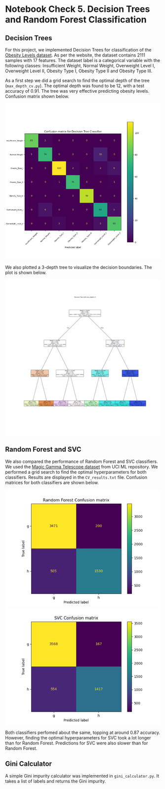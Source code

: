 # Notebook Check 5. Decision Trees and Random Forest Classification

## Decision Trees

For this project, we implemented Decision Trees for classification of the [Obesity Levels dataset](https://www.kaggle.com/datasets/fatemehmehrparvar/obesity-levels). As per the website, the dataset contains 2111 samples with 17 features. The dataset label is a categorical variable with the following classes: Insufficient Weight, Normal Weight, Overweight Level I, Overweight Level II, Obesity Type I, Obesity Type II and Obesity Type III.

As a first step we did a grid search to find the optimal depth of the tree (`max_depth_cv.py`). The optimal depth was found to be 12, with a test accuracy of 0.91. The tree was very effective predicting obesity levels. Confusion matrix shown below.

![Confusion Matrix](./imgs/decision_tree_confusion_matrix.png)

We also plotted a 3-depth tree to visualize the decision boundaries. The plot is shown below.

![Decision Tree](./imgs/max_depth_3_tree.png)

## Random Forest and SVC

We also compared the performance of Random Forest and SVC classifiers. We used the [Magic Gamma Telescope dataset](https://archive.ics.uci.edu/dataset/159/magic+gamma+telescope) from UCI ML repository. We performed a grid search to find the optimal hyperparameters for both classifiers. Results are displayed in the `CV_results.txt` file. Confusion matrices for both classifiers are shown below.

![Random Forest Confusion Matrix](./imgs/rf_cm.png)
![SVC Confusion Matrix](./imgs/svc_cm.png)

Both classifiers perfomed about the same, topping at around 0.87 accuracy. However, finding the optimal hyperparameters for SVC took a lot longer than for Random Forest. Predictions for SVC were also slower than for Random Forest. 

## Gini Calculator

A simple Gini impurity calculator was implemented in `gini_calculator.py`. It takes a list of labels and returns the Gini impurity. 